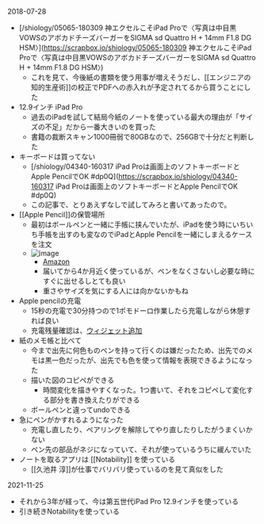 
2018-07-28
- [/shiology/05065-180309 神エクセルこそiPad Proで〈写真は中目黒VOWSのアボカドチーズバーガーをSIGMA sd Quattro H + 14mm F1.8 DG HSM〉](https://scrapbox.io/shiology/05065-180309 神エクセルこそiPad Proで〈写真は中目黒VOWSのアボカドチーズバーガーをSIGMA sd Quattro H + 14mm F1.8 DG HSM〉)
    - これを見て、今後紙の書類を使う用事が増えそうだし、[[エンジニアの知的生産術]]の校正でPDFへの赤入れが予定されてるから買うことにした
- 12.9インチ iPad Pro
    - 過去のiPadを試して結局今紙のノートを使っている最大の理由が「サイズの不足」だから一番大きいのを買った
    - 書籍の裁断スキャン1000冊弱で80GBなので、256GBで十分だと判断した
- キーボードは買ってない
    - [/shiology/04340-160317 iPad Proは画面上のソフトキーボードとApple PencilでOK #dp0Q](https://scrapbox.io/shiology/04340-160317 iPad Proは画面上のソフトキーボードとApple PencilでOK #dp0Q)
    - この記事で、とりあえずなしで試してみろと書いてあったので。
- [[Apple Pencil]]の保管場所
    - 最初はボールペンと一緒に手帳に挟んでいたが、iPadを使う時にいちいち手帳を出すのも変なのでiPadとApple Pencilを一緒にしまえるケースを注文
    - ![image](https://gyazo.com/fa9cab4afecf222c98aa8cf4724aec30/thumb/1000)
        - [Amazon](https://amzn.to/2mM0VWK)
        - 届いてから4か月近く使っているが、ペンをなくさないし必要な時にすぐに出せるしとても良い
        - 重さやサイズを気にする人には向かないかもね
- Apple pencilの充電
    - 15秒の充電で30分持つので1ポモドーロ作業したら充電しながら休憩すれば良い
    - 充電残量確認は、[ウィジェット追加](http://sumaoji.com/apple-pencil-battery-zanryou-10984)
- 紙のメモ帳と比べて
    - 今まで出先に何色ものペンを持って行くのは嫌だったため、出先でのメモは黒一色だったが、出先でも色を使って情報を表現できるようになった
    - 描いた図のコピペができる
        - 時間変化を描きやすくなった。1つ書いて、それをコピペして変化する部分を書き換えたりができる
    - ボールペンと違ってundoできる
- 急にペンがかすれるようになった
    - 充電し直したり、ペアリングを解除してやり直したりしたがうまくいかない
    - ペン先の部品がネジになっていて、それが使っているうちに緩んでいた
- ノートを取るアプリは [[Notability]] を使っている
    - [[久池井 淳]]が仕事でバリバリ使っているのを見て真似をした

2021-11-25
- それから3年が経って、今は第五世代iPad Pro 12.9インチを使っている
- 引き続きNotabilityを使っている
